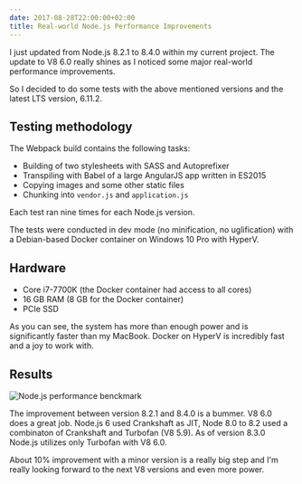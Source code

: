 ```yaml
---
date: 2017-08-28T22:00:00+02:00
title: Real-world Node.js Performance Improvements
---
```

I just updated from Node.js 8.2.1 to 8.4.0 within my current project. The update
to V8 6.0 really shines as I noticed some major real-world performance improvements.

So I decided to do some tests with the above mentioned versions and the latest 
LTS version, 6.11.2.

## Testing methodology

The Webpack build contains the following tasks:

- Building of two stylesheets with SASS and Autoprefixer
- Transpiling with Babel of a large AngularJS app written in ES2015
- Copying images and some other static files
- Chunking into `vendor.js` and `application.js`

Each test ran nine times for each Node.js version.

The tests were conducted in dev mode (no minification, no uglification) with
a Debian-based Docker container on Windows 10 Pro with HyperV.

## Hardware

- Core i7-7700K (the Docker container had access to all cores)
- 16 GB RAM (8 GB for the Docker container)
- PCIe SSD

As you can see, the system has more than enough power and is significantly faster
than my MacBook. Docker on HyperV is incredibly fast and a joy to work with.

## Results

![Node.js performance benckmark](/images/node-js-webpack-benchmark.png)

The improvement between version 8.2.1 and 8.4.0 is a bummer. V8 6.0  
does a great job. Node.js 6 used Crankshaft as JIT, Node 8.0 to 8.2 used a combinaton
of Crankshaft and Turbofan (V8 5.9). As of version 8.3.0 Node.js utilizes only Turbofan with
V8 6.0.

About 10% improvement with a minor version is a really big step and I'm really
looking forward to the next V8 versions and even more power.